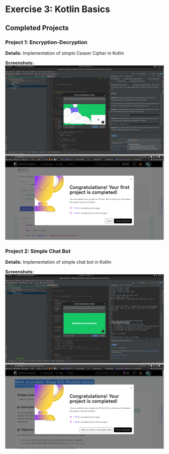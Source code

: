 # Exercise 3: Kotlin Basics

## Completed Projects

### Project 1: Encryption-Decryption
**Details:** Implementation of simple Ceaser Cipher in Kotlin

**Screenshots:**
![screenshot_1](https://github.com/vinayak-gaikwad/Sahaj_Gurukul_Exercises/blob/main/exercise_3/screenshots/project_1_1.png)
![screenshot_1](https://github.com/vinayak-gaikwad/Sahaj_Gurukul_Exercises/blob/main/exercise_3/screenshots/project_1_2.png)


### Project 2: Simple Chat Bot
**Details:** Implementation of simple chat bot in Kotlin

**Screenshots:** 
![screenshot_1](https://github.com/vinayak-gaikwad/Sahaj_Gurukul_Exercises/blob/main/exercise_3/screenshots/project_2_1.png)
![screenshot_1](https://github.com/vinayak-gaikwad/Sahaj_Gurukul_Exercises/blob/main/exercise_3/screenshots/project_2_2.png)
